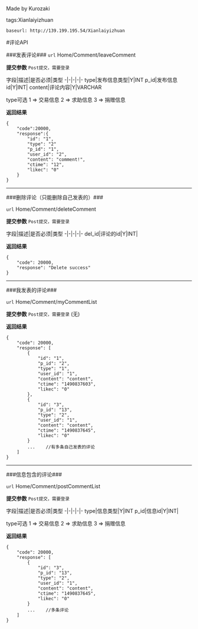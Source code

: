 ﻿Made by Kurozaki

tags:Xianlaiyizhuan

``baseurl: http://139.199.195.54/Xianlaiyizhuan``

#评论API



###发表评论###
``url``
Home/Comment/leaveComment


**提交参数**
``Post提交，需要登录``

字段|描述|是否必须|类型
-|-|-|-|-
type|发布信息类型|Y|INT
p_id|发布信息id|Y|INT|
content|评论内容|Y|VARCHAR

type可选
1 => 交易信息
2 => 求助信息
3 => 捐赠信息


**返回结果**

```
{
    "code":20000,
    "response":{
        "id": "1",
        "type": "2"
        "p_id": "1",
        "user_id": "2",
        "content": "comment!",
        "ctime": "12",
        "likec": "0"
    }
}
```
***
###删除评论（只能删除自己发表的）###

``url``
Home/Comment/deleteComment


**提交参数**
``Post提交，需要登录``

字段|描述|是否必须|类型
-|-|-|-|-
del_id|评论的id|Y|INT|

**返回结果**
```
{
    "code": 20000,
    "response": "Delete success"
}
```

***
###我发表的评论###

``url``
Home/Comment/myCommentList


**提交参数**
``Post提交，需要登录``
(无)

**返回结果**
```
{
    "code": 20000,
    "response": [
        {
            "id": "1",
            "p_id": "2",
            "type": "1",
            "user_id": "1",
            "content": "content",
            "ctime": "1490837603",
            "likec": "0"
        },
        {
            "id": "3",
            "p_id": "13",
            "type": "2",
            "user_id": "1",
            "content": "content",
            "ctime": "1490837645",
            "likec": "0"
        }
        ...    //有多条自己发表的评论
    ]
}
```

***
###信息包含的评论###

``url``
Home/Comment/postCommentList


**提交参数**
``Post提交，需要登录``

字段|描述|是否必须|类型
-|-|-|-|-
type|信息类型|Y|INT
p_id|信息id|Y|INT|

type可选
1 => 交易信息
2 => 求助信息
3 => 捐赠信息

**返回结果**
```
{
    "code": 20000,
    "response": [
        {
            "id": "3",
            "p_id": "13",
            "type": "2",
            "user_id": "1",
            "content": "content",
            "ctime": "1490837645",
            "likec": "0"
        }
        ...    //多条评论
    ]
}
```